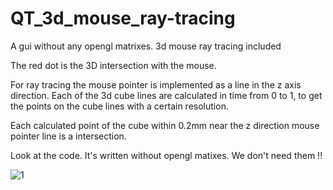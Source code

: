 # QT_3d_mouse_ray-tracing
A gui without any opengl matrixes. 3d mouse ray tracing included

The red dot is the 3D intersection with the mouse. 

For ray tracing the mouse pointer is implemented as a line in the z axis direction.
Each of the 3d cube lines are calculated in time from 0 to 1, to get the points on the cube lines with a certain resolution.

Each calculated point of the cube within 0.2mm near the z direction mouse pointer line is a intersection.

Look at the code. It's written without opengl matixes. We don't need them !!

![1](https://raw.githubusercontent.com/grotius-cnc/QT_3d_mouse_ray-tracing/master/qt_opengl_pic.png)
